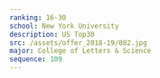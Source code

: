 ```yaml
---
ranking: 16-30
school: New York University
description: US Top30
src: /assets/offer_2018-19/082.jpg
major: College of Letters & Science
sequence: 109
---
```

